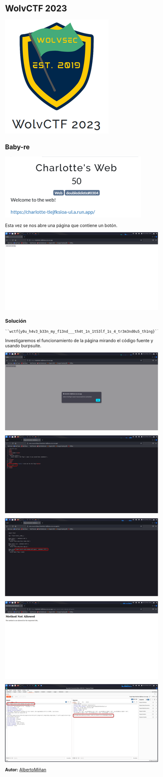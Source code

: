 # WolvCTF 2023
    
  
![](1wolv.png)
  
## Baby-re

    
![](titulo.png)


Esta vez se nos abre una página que contiene un botón.


![](1.png)


### Solución
    
    ``wctf{y0u_h4v3_b33n_my_f13nd___th4t_1n_1t53lf_1s_4_tr3m3nd0u5_th1ng}``
   
  Investigaremos el funcionamiento de la página mirando el código fuente y usando burpsuite.


![](2.png)




![](3.png)



![](4.png)




![](5.png)





![](6.png)



**Autor:** [AlbertoMiñan](https://github.com/albertominan)
